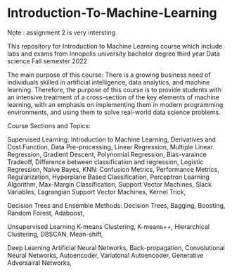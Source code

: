 # Introduction-To-Machine-Learning

Note : assignment 2 is very intersting

This repository for Introduction to Machine Learning course which include labs and exams from Innopolis university bachelor degree third year Data science Fall semester 2022

The main purpose of this course:
There is a growing business need of individuals skilled in artificial intelligence, data analytics, and machine learning. Therefore, the purpose of this course is to provide students with an intensive treatment of a cross-section of the key elements of machine learning, with an emphasis on implementing them in modern programming environments, and using them to solve real-world data science problems.

Course Sections and Topics:

Supervised Learning:
 Introduction to Machine Learning,
 Derivatives and Cost Function,
 Data Pre-processing,
 Linear Regression,
 Multiple Linear Regression,
 Gradient Descent,
 Polynomial Regression,
 Bias-varaince Tradeoff,
 Difference between classification and regression,
 Logistic Regression,
 Naive Bayes,
KNN: 
 Confusion Metrics,
 Performance Metrics,
 Regularization,
 Hyperplane Based Classification,
 Perceptron Learning Algorithm,
 Max-Margin Classification,
 Support Vector Machines,
 Slack Variables,
 Lagrangian Support Vector Machines,
 Kernel Trick,

Decision Trees and Ensemble Methods: 
 Decision Trees,
 Bagging,
 Boosting,
 Random Forest,
 Adaboost,

Unsupervised Learning
 K-means Clustering,
 K-means++,
 Hierarchical Clustering,
 DBSCAN,
 Mean-shift,

Deep Learning
 Artificial Neural Networks,
 Back-propagation,
 Convolutional Neural Networks,
 Autoencoder,
 Variatonal Autoencoder,
 Generative Adversairal Networks,

